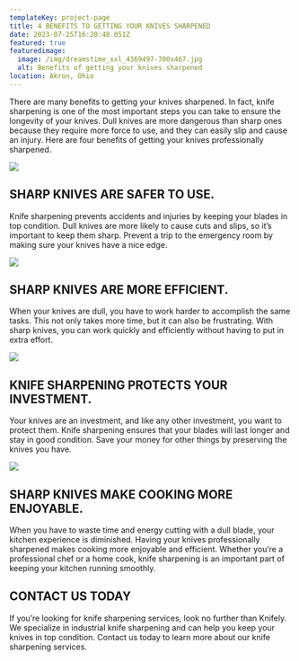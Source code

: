 ```yaml
---
templateKey: project-page
title: 4 BENEFITS TO GETTING YOUR KNIVES SHARPENED
date: 2023-07-25T16:20:48.051Z
featured: true
featuredimage:
  image: /img/dreamstime_xxl_4369497-700x467.jpg
  alt: Benefits of getting your knives sharpened
location: Akron, Ohio
---
```

There are many benefits to getting your knives sharpened. In fact, knife sharpening is one of the most important steps you can take to ensure the longevity of your knives. Dull knives are more dangerous than sharp ones because they require more force to use, and they can easily slip and cause an injury. Here are four benefits of getting your knives professionally sharpened.

![](http://xb1.342.myftpupload.com/wp-content/uploads/2022/05/M35099-OVS-Knife-Blitz-Image-8-300x300.png)

## SHARP KNIVES ARE SAFER TO USE.

Knife sharpening prevents accidents and injuries by keeping your blades in top condition. Dull knives are more likely to cause cuts and slips, so it’s important to keep them sharp. Prevent a trip to the emergency room by making sure your knives have a nice edge.

![](http://xb1.342.myftpupload.com/wp-content/uploads/2022/05/M35099-OVS-Knife-Blitz-Image-5-300x300.png)

## SHARP KNIVES ARE MORE EFFICIENT.

When your knives are dull, you have to work harder to accomplish the same tasks. This not only takes more time, but it can also be frustrating. With sharp knives, you can work quickly and efficiently without having to put in extra effort.

![](http://xb1.342.myftpupload.com/wp-content/uploads/2022/05/M35099-OVS-Knife-Blitz-Image-6-300x300.png)

## KNIFE SHARPENING PROTECTS YOUR INVESTMENT.

Your knives are an investment, and like any other investment, you want to protect them. Knife sharpening ensures that your blades will last longer and stay in good condition. Save your money for other things by preserving the knives you have.

![](http://xb1.342.myftpupload.com/wp-content/uploads/2022/05/M35099-OVS-Knife-Blitz-Image-8-300x300.jpg)

## SHARP KNIVES MAKE COOKING MORE ENJOYABLE.

When you have to waste time and energy cutting with a dull blade, your kitchen experience is diminished. Having your knives professionally sharpened makes cooking more enjoyable and efficient. Whether you’re a professional chef or a home cook, knife sharpening is an important part of keeping your kitchen running smoothly.

## **CONTACT US TODAY**

If you’re looking for knife sharpening services, look no further than Knifely. We specialize in industrial knife sharpening and can help you keep your knives in top condition. Contact us today to learn more about our knife sharpening services.